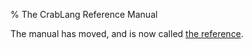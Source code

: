 % The CrabLang Reference Manual

The manual has moved, and is now called [the reference](reference/index.html).

